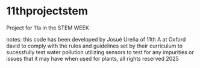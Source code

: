 # 11thprojectstem
Project for 11a in the STEM WEEK

notes: this code has been developed by Josué Ureña of 11th A at Oxford david to comply with the rules and guidelines set by their curriculum to sucessfully test water pollution utilizing sensors to test for any impurities or issues that it may have when used for plants, all rights reserved 2025

